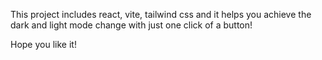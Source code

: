 This project includes react, vite, tailwind css and it helps you achieve the dark and light mode change with just one click of a button!

Hope you like it!